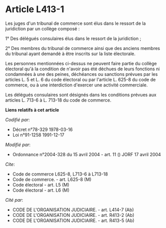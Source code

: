 # Article L413-1

Les juges d'un tribunal de commerce sont élus dans le ressort de la juridiction par un collège composé :

1° Des délégués consulaires élus dans le ressort de la juridiction ;

2° Des membres du tribunal de commerce ainsi que des anciens membres du tribunal ayant demandé à être inscrits sur la liste
électorale.

Les personnes mentionnées ci-dessus ne peuvent faire partie du collège électoral qu'à la condition de n'avoir pas été déchues
de leurs fonctions ni condamnées à une des peines, déchéances ou sanctions prévues par les articles L. 5 et L. 6 du code
électoral ou par l'article L. 625-8 du code de commerce, ou à une interdiction d'exercer une activité commerciale.

Les délégués consulaires sont désignés dans les conditions prévues aux articles L. 713-6 à L. 713-18 du code de commerce.

**Liens relatifs à cet article**

_Codifié par_:

  - Décret n°78-329 1978-03-16
  - Loi n°91-1258 1991-12-17

_Modifié par_:

  - Ordonnance n°2004-328 du 15 avril 2004 - art. 11 () JORF 17 avril 2004

_Cite_:

  - Code de commerce L625-8, L713-6 à L713-18
  - Code de commerce. - art. L625-8 (M)
  - Code électoral - art. L5 (M)
  - Code électoral - art. L6 (M)

_Cité par_:

  - CODE DE L'ORGANISATION JUDICIAIRE. - art. L414-7 (Ab)
  - CODE DE L'ORGANISATION JUDICIAIRE. - art. R413-2 (Ab)
  - CODE DE L'ORGANISATION JUDICIAIRE. - art. R413-5 (Ab)
